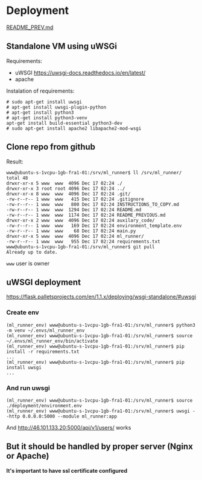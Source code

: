 # Deployment

[README_PREV.md](./README_PREV.md)

## Standalone VM using uWSGi
Requirements:
* uWSGI https://uwsgi-docs.readthedocs.io/en/latest/
* apache

Instalation of requirements:
```
# sudo apt-get install uwsgi
# apt-get install uwsgi-plugin-python
# apt-get install python3
# apt-get install python3-venv
apt-get install build-essential python3-dev
# sudo apt-get install apache2 libapache2-mod-wsgi
```

## Clone repo from github
Result:
```
www@ubuntu-s-1vcpu-1gb-fra1-01:/srv/ml_runner$ ll /srv/ml_runner/
total 48
drwxr-xr-x 5 www  www  4096 Dec 17 02:24 ./
drwxr-xr-x 3 root root 4096 Dec 17 02:24 ../
drwxr-xr-x 8 www  www  4096 Dec 17 02:24 .git/
-rw-r--r-- 1 www  www   415 Dec 17 02:24 .gitignore
-rw-r--r-- 1 www  www   800 Dec 17 02:24 INSTRUCTIONS_TO_COPY.md
-rw-r--r-- 1 www  www  1294 Dec 17 02:24 README.md
-rw-r--r-- 1 www  www  1174 Dec 17 02:24 README_PREVIOUS.md
drwxr-xr-x 2 www  www  4096 Dec 17 02:24 auxilary_code/
-rw-r--r-- 1 www  www   169 Dec 17 02:24 environment_template.env
-rw-r--r-- 1 www  www    68 Dec 17 02:24 main.py
drwxr-xr-x 5 www  www  4096 Dec 17 02:24 ml_runner/
-rw-r--r-- 1 www  www   955 Dec 17 02:24 requirements.txt
www@ubuntu-s-1vcpu-1gb-fra1-01:/srv/ml_runner$ git pull
Already up to date.
```

`www` user is owner

## uWSGI deployment
https://flask.palletsprojects.com/en/1.1.x/deploying/wsgi-standalone/#uwsgi

### Create env
```
(ml_runner_env) www@ubuntu-s-1vcpu-1gb-fra1-01:/srv/ml_runner$ python3 -m venv ~/.envs/ml_runner_env
(ml_runner_env) www@ubuntu-s-1vcpu-1gb-fra1-01:/srv/ml_runner$ source ~/.envs/ml_runner_env/bin/activate
(ml_runner_env) www@ubuntu-s-1vcpu-1gb-fra1-01:/srv/ml_runner$ pip install -r requirements.txt
...
(ml_runner_env) www@ubuntu-s-1vcpu-1gb-fra1-01:/srv/ml_runner$ pip install uwsgi
...
```

### And run uwsgi
```
(ml_runner_env) www@ubuntu-s-1vcpu-1gb-fra1-01:/srv/ml_runner$ source ./deployment/environment.env 
(ml_runner_env) www@ubuntu-s-1vcpu-1gb-fra1-01:/srv/ml_runner$ uwsgi --http 0.0.0.0:5000 --module ml_runner:app
```

And http://46.101.133.20:5000/api/v1/users/ works

## But it should be handled by proper server (Nginx or Apache)
**It's important to have ssl certificate configured**
